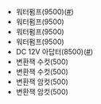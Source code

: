 <ul>
  <li>워터펌프(9500)(<a href="https://smartstore.naver.com/neato/products/288735278?NaPm=ct%3Dk2w6eywg%7Cci%3Dcheckout%7Ctr%3Dppc%7Ctrx%3D%7Chk%3D3fa2d2f1e6ac2778f29d63dc05044354bc165496">#</a>)</li>
  <li>워터펌프(9500)</li>
  <li>워터펌프(9500)</li>
  <li>워터펌프(9500)</li>
  <li>DC 12V 아답터(8500)(<a href="https://smartstore.naver.com/gaon21/products/2301167406?NaPm=ct%3Dk2w6gn3l%7Cci%3Dcheckout%7Ctr%3Dppc%7Ctrx%3D%7Chk%3D433ada9dd11ac2c0de30aba5ed65b2b6c4d75e45">#</a>)</li>
  <li>변환잭 수컷(500)</li>
  <li>변환잭 수컷(500)</li>
  <li>변환잭 암컷(500)</li>
  <li>변환잭 암컷(500)</li>
</ul>
